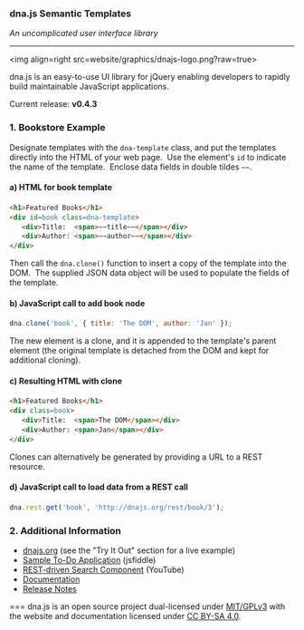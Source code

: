 ### dna.js Semantic Templates

*An uncomplicated user interface library*

---
<img align=right src=website/graphics/dnajs-logo.png?raw=true>

dna.js is an easy-to-use UI library for jQuery enabling developers to rapidly build maintainable JavaScript applications.

Current release: **v0.4.3**

### 1. Bookstore Example
Designate templates with the `dna-template` class, and put the templates directly into the HTML
of your web page.&nbsp;  Use the element's `id` to indicate the name of the template.&nbsp;
Enclose data fields in double tildes `~~`.

#### a) HTML for book template
```html
<h1>Featured Books</h1>
<div id=book class=dna-template>
   <div>Title:  <span>~~title~~</span></div>
   <div>Author: <span>~~author~~</span></div>
</div>
```

Then call the `dna.clone()` function to insert a copy of the template into the DOM.&nbsp;  The
supplied JSON data object will be used to populate the fields of the template.

#### b) JavaScript call to add book node
```js
dna.clone('book', { title: 'The DOM', author: 'Jan' });
```

The new element is a clone, and it is appended to the template's parent element (the original
template is detached from the DOM and kept for additional cloning).

#### c) Resulting HTML with clone
```html
<h1>Featured Books</h1>
<div class=book>
   <div>Title:  <span>The DOM</span></div>
   <div>Author: <span>Jan</span></div>
</div>
```

Clones can alternatively be generated by providing a URL to a REST resource.

#### d) JavaScript call to load data from a REST call
```js
dna.rest.get('book', 'http://dnajs.org/rest/book/3');
```

### 2. Additional Information
* [dnajs.org](http://dnajs.org) (see the "Try It Out" section for a live example)
* [Sample To-Do Application](http://jsfiddle.net/dovd6088/) (jsfiddle)
* [REST-driven Search Component](https://youtu.be/juIru5qHZFM) (YouTube)
* [Documentation](http://dnajs.org/manual.html)
* [Release Notes](https://github.com/dnajs/dna.js/wiki/Release-Notes)

===
dna.js is an open source project dual-licensed under
[MIT/GPLv3](http://dnajs.org/license.html)
with the website and documentation licensed under
[CC BY-SA 4.0](http://creativecommons.org/licenses/by-sa/4.0).
